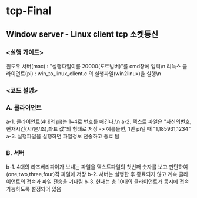 # tcp-Final

## Window server - Linux client tcp 소켓통신

### <실행 가이드>
윈도우 서버(mac) : "실행파일이름 20000(포트넘버)"를 cmd창에 입력\n
리눅스 클라이언트(pi) : win_to_linux_client.c 의 실행파일(win2linux)을 실행\n

### <코드 설명>
### A. 클라이언트 
a-1. 클라이언트(4대의 pi)는 1~4로 번호를 매긴다.\n
a-2. 텍스트 파일은 "자신의번호,현재시간(시/분/초),좌표 값"의 형태로 저장 -> 예를들면, 1번 pi일 때 "1,185931,1234"
a-3. 실행파일을 실행하면 파일정보 전송하고 종료 됨
  
### B. 서버
b-1. 4대의 라즈베리파이가 보내는 파일을 텍스트파일의 첫번째 숫자를 보고 판단하여 (one,two,three,four)각 파일에 저장
b-2. 서버는 실행한 후 종료되지 않고 계속 클라이언트의 접속과 파일 전송을 기다림
b-3. 현재는 총 10대의 클라이언트가 동시에 접속 가능하도록 설정되어 있음
